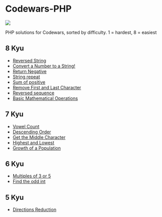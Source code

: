 # Codewars-PHP
<img src="https://www.codewars.com/users/w3bdesign/badges/large">

 PHP solutions for Codewars, sorted by difficulty. 1 = hardest, 8 = easiest
 
 ## 8 Kyu
 - <a href="https://www.codewars.com/kata/57eae20f5500ad98e50002c5">Reversed String</a>
 - <a href="https://www.codewars.com/kata/5265326f5fda8eb1160004c8">Convert a Number to a String!</a>
 - <a href="https://www.codewars.com/kata/55685cd7ad70877c23000102">Return Negative</a>
 - <a href="https://www.codewars.com/kata/57a0e5c372292dd76d000d7e">String repeat</a>
 - <a href="https://www.codewars.com/kata/5715eaedb436cf5606000381">Sum of positive</a>
 - <a href="https://www.codewars.com/kata/56bc28ad5bdaeb48760009b0">Remove First and Last Character</a>
 - <a href="https://www.codewars.com/kata/5a00e05cc374cb34d100000d">Reversed sequence </a>
 - <a href="https://www.codewars.com/kata/57356c55867b9b7a60000bd7">Basic Mathematical Operations</a> 
 
 ## 7 Kyu
 - <a href="https://www.codewars.com/kata/54ff3102c1bad923760001f3">Vowel Count</a>
 - <a href="https://www.codewars.com/kata/5467e4d82edf8bbf40000155">Descending Order</a>
 - <a href="https://www.codewars.com/kata/56747fd5cb988479af000028">Get the Middle Character</a>
 - <a href="https://www.codewars.com/kata/554b4ac871d6813a03000035">Highest and Lowest</a>
 - <a href="https://www.codewars.com/kata/563b662a59afc2b5120000c6">Growth of a Population</a>
 
 ## 6 Kyu
 - <a href="https://www.codewars.com/kata/514b92a657cdc65150000006">Multiples of 3 or 5</a>
 - <a href="https://www.codewars.com/kata/54da5a58ea159efa38000836">Find the odd int</a>
 
 ## 5 Kyu
 - <a href="https://www.codewars.com/kata/550f22f4d758534c1100025a">Directions Reduction</a>
